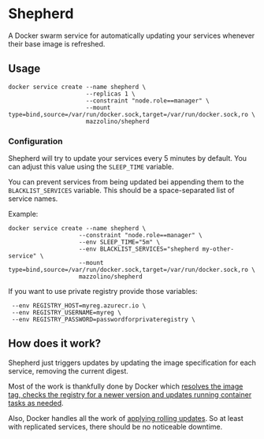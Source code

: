# Shepherd

A Docker swarm service for automatically updating your services whenever their base image is refreshed.

## Usage

    docker service create --name shepherd \
                          --replicas 1 \
                          --constraint "node.role==manager" \
                          --mount type=bind,source=/var/run/docker.sock,target=/var/run/docker.sock,ro \
                          mazzolino/shepherd

### Configuration

Shepherd will try to update your services every 5 minutes by default. You can adjust this value using the `SLEEP_TIME` variable.

You can prevent services from being updated bei appending them to the `BLACKLIST_SERVICES` variable. This should be a space-separated list of service names.

Example:

    docker service create --name shepherd \
                        --constraint "node.role==manager" \
                        --env SLEEP_TIME="5m" \
                        --env BLACKLIST_SERVICES="shepherd my-other-service" \
                        --mount type=bind,source=/var/run/docker.sock,target=/var/run/docker.sock,ro \
                        mazzolino/shepherd

If you want to use private registry provide those variables:
    
     --env REGISTRY_HOST=myreg.azurecr.io \
     --env REGISTRY_USERNAME=myreg \
     --env REGISTRY_PASSWORD=passwordforprivateregistry \


## How does it work?

Shepherd just triggers updates by updating the image specification for each service, removing the current digest.

Most of the work is thankfully done by Docker which [resolves the image tag, checks the registry for a newer version and updates running container tasks as needed](https://docs.docker.com/engine/swarm/services/#update-a-services-image-after-creation).

Also, Docker handles all the work of [applying rolling updates](https://docs.docker.com/engine/swarm/swarm-tutorial/rolling-update/). So at least with replicated services, there should be no noticeable downtime.
